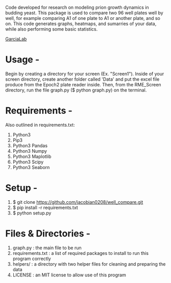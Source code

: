 Code developed for research on modeling prion growth dynamics in budding yeast.
This package is used to compare two 96 well plates well by well, for example
comparing A1 of one plate to A1 or another plate, and so on. This code generates
graphs, heatmaps, and sumarries of your data, while also performing some basic
statistics.

[GarciaLab](https://www.garcialab.org)

# Usage -
Begin by creating a directory for your screen (Ex. "Screen1"). Inside of 
your screen directory, create another folder called 'Data' and put the 
excel file produce from the Epoch2 plate reader inside. Then, from the 
RME_Screen directory, run the file graph.py ($ python graph.py) on the 
terminal.
    
# Requirements -
Also outlined in requirements.txt:
1. Python3
2. Pip3
3. Python3 Pandas
4. Python3 Numpy
5. Python3 Maplotlib
6. Python3 Scipy
7. Python3 Seaborn

# Setup -
1. $ git clone https://github.com/jacobian0208/well_compare.git
3. $ pip install -r requirements.txt
2. $ python setup.py

# Files & Directories -
1. graph.py : the main file to be run
2. requirements.txt : a list of required packages to install to run this program correctly
3. helpers/ : a directory with two helper files for cleaning and preparing the data
4. LICENSE : an MIT license to allow use of this program

